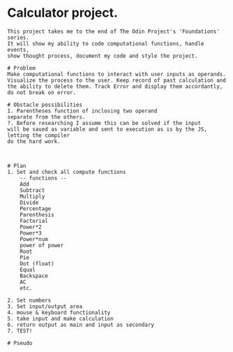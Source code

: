# Calculator project.

    This project takes me to the end of The Odin Project's 'Foundations' series.
    It will show my ability to code computational functions, handle events,
    show thought process, document my code and style the project.

    # Problem
    Make computational functions to interact with user inputs as operands.
    Visualize the process to the user. Keep record of past calculation and
    the ability to delete them. Track Error and display them accordantly,
    do not break on error.

    # Obstacle possibilities
    1. Parentheses function of inclosing two operand
    separate from the others.
    ?. Before researching I assume this can be solved if the input
    will be saved as variable and sent to execution as is by the JS, letting the compiler
    do the hard work.



    # Plan
    1. Set and check all compute functions
        -- functions --
        Add
        Subtract
        Multiply
        Divide
        Percentage
        Parenthesis
        Factorial
        Power*2
        Power*3
        Power*num
        power of power
        Root
        Pie
        Dot (float)
        Equal
        Backspace
        AC
        etc.

    2. Set numbers
    3. Set input/output area
    4. mouse & keyboard functionality
    5. take input and make calculation
    6. return output as main and input as secondary
    7. TEST!

    # Pseudo

